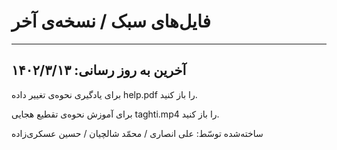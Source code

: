 # فایل‌های سبک / نسخه‌ی آخر
---
آخرین به روز رسانی: ۱۴۰۲/۳/۱۳
---
برای یاد‌گیری نحوه‌ی تغییر داده help.pdf را باز کنید.

برای آموزش نحوه‌ی تقطیع هجایی taghti.mp4 را باز کنید.

ساخته‌شده توسّط: علی انصاری / محمّد شالچیان / حسین عسکری‌زاده
